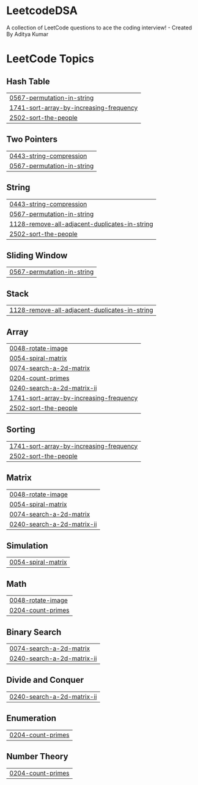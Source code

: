 # LeetcodeDSA
A collection of LeetCode questions to ace the coding interview! - Created By Aditya Kumar

<!---LeetCode Topics Start-->
# LeetCode Topics
## Hash Table
|  |
| ------- |
| [0567-permutation-in-string](https://github.com/Aditya-1166/LeetcodeDSA/tree/master/0567-permutation-in-string) |
| [1741-sort-array-by-increasing-frequency](https://github.com/Aditya-1166/LeetcodeDSA/tree/master/1741-sort-array-by-increasing-frequency) |
| [2502-sort-the-people](https://github.com/Aditya-1166/LeetcodeDSA/tree/master/2502-sort-the-people) |
## Two Pointers
|  |
| ------- |
| [0443-string-compression](https://github.com/Aditya-1166/LeetcodeDSA/tree/master/0443-string-compression) |
| [0567-permutation-in-string](https://github.com/Aditya-1166/LeetcodeDSA/tree/master/0567-permutation-in-string) |
## String
|  |
| ------- |
| [0443-string-compression](https://github.com/Aditya-1166/LeetcodeDSA/tree/master/0443-string-compression) |
| [0567-permutation-in-string](https://github.com/Aditya-1166/LeetcodeDSA/tree/master/0567-permutation-in-string) |
| [1128-remove-all-adjacent-duplicates-in-string](https://github.com/Aditya-1166/LeetcodeDSA/tree/master/1128-remove-all-adjacent-duplicates-in-string) |
| [2502-sort-the-people](https://github.com/Aditya-1166/LeetcodeDSA/tree/master/2502-sort-the-people) |
## Sliding Window
|  |
| ------- |
| [0567-permutation-in-string](https://github.com/Aditya-1166/LeetcodeDSA/tree/master/0567-permutation-in-string) |
## Stack
|  |
| ------- |
| [1128-remove-all-adjacent-duplicates-in-string](https://github.com/Aditya-1166/LeetcodeDSA/tree/master/1128-remove-all-adjacent-duplicates-in-string) |
## Array
|  |
| ------- |
| [0048-rotate-image](https://github.com/Aditya-1166/LeetcodeDSA/tree/master/0048-rotate-image) |
| [0054-spiral-matrix](https://github.com/Aditya-1166/LeetcodeDSA/tree/master/0054-spiral-matrix) |
| [0074-search-a-2d-matrix](https://github.com/Aditya-1166/LeetcodeDSA/tree/master/0074-search-a-2d-matrix) |
| [0204-count-primes](https://github.com/Aditya-1166/LeetcodeDSA/tree/master/0204-count-primes) |
| [0240-search-a-2d-matrix-ii](https://github.com/Aditya-1166/LeetcodeDSA/tree/master/0240-search-a-2d-matrix-ii) |
| [1741-sort-array-by-increasing-frequency](https://github.com/Aditya-1166/LeetcodeDSA/tree/master/1741-sort-array-by-increasing-frequency) |
| [2502-sort-the-people](https://github.com/Aditya-1166/LeetcodeDSA/tree/master/2502-sort-the-people) |
## Sorting
|  |
| ------- |
| [1741-sort-array-by-increasing-frequency](https://github.com/Aditya-1166/LeetcodeDSA/tree/master/1741-sort-array-by-increasing-frequency) |
| [2502-sort-the-people](https://github.com/Aditya-1166/LeetcodeDSA/tree/master/2502-sort-the-people) |
## Matrix
|  |
| ------- |
| [0048-rotate-image](https://github.com/Aditya-1166/LeetcodeDSA/tree/master/0048-rotate-image) |
| [0054-spiral-matrix](https://github.com/Aditya-1166/LeetcodeDSA/tree/master/0054-spiral-matrix) |
| [0074-search-a-2d-matrix](https://github.com/Aditya-1166/LeetcodeDSA/tree/master/0074-search-a-2d-matrix) |
| [0240-search-a-2d-matrix-ii](https://github.com/Aditya-1166/LeetcodeDSA/tree/master/0240-search-a-2d-matrix-ii) |
## Simulation
|  |
| ------- |
| [0054-spiral-matrix](https://github.com/Aditya-1166/LeetcodeDSA/tree/master/0054-spiral-matrix) |
## Math
|  |
| ------- |
| [0048-rotate-image](https://github.com/Aditya-1166/LeetcodeDSA/tree/master/0048-rotate-image) |
| [0204-count-primes](https://github.com/Aditya-1166/LeetcodeDSA/tree/master/0204-count-primes) |
## Binary Search
|  |
| ------- |
| [0074-search-a-2d-matrix](https://github.com/Aditya-1166/LeetcodeDSA/tree/master/0074-search-a-2d-matrix) |
| [0240-search-a-2d-matrix-ii](https://github.com/Aditya-1166/LeetcodeDSA/tree/master/0240-search-a-2d-matrix-ii) |
## Divide and Conquer
|  |
| ------- |
| [0240-search-a-2d-matrix-ii](https://github.com/Aditya-1166/LeetcodeDSA/tree/master/0240-search-a-2d-matrix-ii) |
## Enumeration
|  |
| ------- |
| [0204-count-primes](https://github.com/Aditya-1166/LeetcodeDSA/tree/master/0204-count-primes) |
## Number Theory
|  |
| ------- |
| [0204-count-primes](https://github.com/Aditya-1166/LeetcodeDSA/tree/master/0204-count-primes) |
<!---LeetCode Topics End-->
